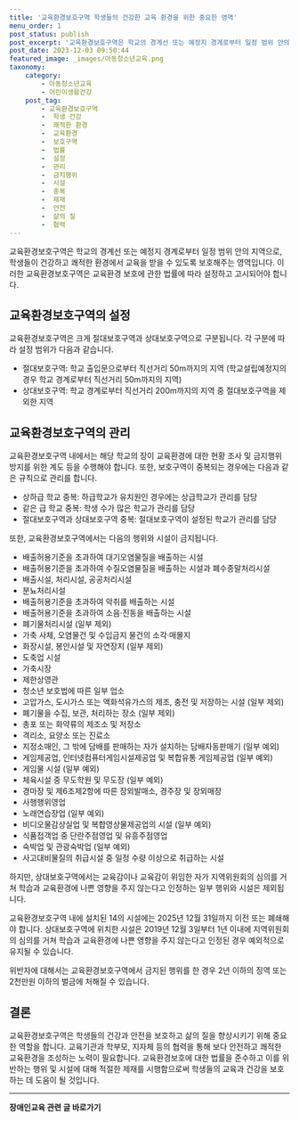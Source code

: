 ```yaml
---
title: '교육환경보호구역 학생들의 건강한 교육 환경을 위한 중요한 영역'
menu_order: 1
post_status: publish
post_excerpt: '교육환경보호구역은 학교의 경계선 또는 예정지 경계로부터 일정 범위 안의 지역으로, 학생들이 건강하고 쾌적한 환경에서 교육을 받을 수 있도록 보호해주는 영역입니다. 이러한 교육환경보호구역은 교육환경 보호에 관한 법률에 따라 설정하고 고시되어야 합니다.'
post_date: 2023-12-03 09:50:44
featured_image: _images/아동청소년교육.png
taxonomy:
    category:
        - 아동청소년교육
        - 어린이생활건강
    post_tag:
        - 교육환경보호구역
        -  학생 건강
        -  쾌적한 환경
        -  교육환경
        -  보호구역
        -  법률
        -  설정
        -  관리
        -  금지행위
        -  시설
        -  중복
        -  제재
        -  안전
        -  삶의 질
        -  협력
---
```



교육환경보호구역은 학교의 경계선 또는 예정지 경계로부터 일정 범위 안의 지역으로, 학생들이 건강하고 쾌적한 환경에서 교육을 받을 수 있도록 보호해주는 영역입니다. 이러한 교육환경보호구역은 교육환경 보호에 관한 법률에 따라 설정하고 고시되어야 합니다.

## 교육환경보호구역의 설정

교육환경보호구역은 크게 절대보호구역과 상대보호구역으로 구분됩니다. 각 구분에 따라 설정 범위가 다음과 같습니다.

- 절대보호구역: 학교 출입문으로부터 직선거리 50m까지의 지역 (학교설립예정지의 경우 학교 경계로부터 직선거리 50m까지의 지역)
- 상대보호구역: 학교 경계로부터 직선거리 200m까지의 지역 중 절대보호구역을 제외한 지역

## 교육환경보호구역의 관리

교육환경보호구역 내에서는 해당 학교의 장이 교육환경에 대한 현황 조사 및 금지행위 방지를 위한 계도 등을 수행해야 합니다. 또한, 보호구역이 중복되는 경우에는 다음과 같은 규칙으로 관리를 합니다.

- 상하급 학교 중복: 하급학교가 유치원인 경우에는 상급학교가 관리를 담당
- 같은 급 학교 중복: 학생 수가 많은 학교가 관리를 담당
- 절대보호구역과 상대보호구역 중복: 절대보호구역이 설정된 학교가 관리를 담당

또한, 교육환경보호구역에서는 다음의 행위와 시설이 금지됩니다.

- 배출허용기준을 초과하여 대기오염물질을 배출하는 시설
- 배출허용기준을 초과하여 수질오염물질을 배출하는 시설과 폐수종말처리시설
- 배출시설, 처리시설, 공공처리시설
- 분뇨처리시설
- 배출허용기준을 초과하여 악취를 배출하는 시설
- 배출허용기준을 초과하여 소음·진동을 배출하는 시설
- 폐기물처리시설 (일부 제외)
- 가축 사체, 오염물건 및 수입금지 물건의 소각·매몰지
- 화장시설, 봉안시설 및 자연장지 (일부 제외)
- 도축업 시설
- 가축시장
- 제한상영관
- 청소년 보호법에 따른 일부 업소
- 고압가스, 도시가스 또는 액화석유가스의 제조, 충전 및 저장하는 시설 (일부 제외)
- 폐기물을 수집, 보관, 처리하는 장소 (일부 제외)
- 총포 또는 화약류의 제조소 및 저장소
- 격리소, 요양소 또는 진료소
- 지정소매인, 그 밖에 담배를 판매하는 자가 설치하는 담배자동판매기 (일부 예외)
- 게임제공업, 인터넷컴퓨터게임시설제공업 및 복합유통 게임제공업 (일부 예외)
- 게임물 시설 (일부 예외)
- 체육시설 중 무도학원 및 무도장 (일부 예외)
- 경마장 및 제6조제2항에 따른 장외발매소, 경주장 및 장외매장
- 사행행위영업
- 노래연습장업 (일부 예외)
- 비디오물감상실업 및 복합영상물제공업의 시설 (일부 예외)
- 식품접객업 중 단란주점영업 및 유흥주점영업
- 숙박업 및 관광숙박업 (일부 예외)
- 사고대비물질의 취급시설 중 일정 수량 이상으로 취급하는 시설

하지만, 상대보호구역에서는 교육감이나 교육감이 위임한 자가 지역위원회의 심의를 거쳐 학습과 교육환경에 나쁜 영향을 주지 않는다고 인정하는 일부 행위와 시설은 제외됩니다.

교육환경보호구역 내에 설치된 14의 시설에는 2025년 12월 31일까지 이전 또는 폐쇄해야 합니다. 상대보호구역에 위치한 시설은 2019년 12월 3일부터 1년 이내에 지역위원회의 심의를 거쳐 학습과 교육환경에 나쁜 영향을 주지 않는다고 인정된 경우 예외적으로 유지될 수 있습니다.

위반자에 대해서는 교육환경보호구역에서 금지된 행위를 한 경우 2년 이하의 징역 또는 2천만원 이하의 벌금에 처해질 수 있습니다.

## 결론

교육환경보호구역은 학생들의 건강과 안전을 보호하고 삶의 질을 향상시키기 위해 중요한 역할을 합니다. 교육기관과 학부모, 지자체 등의 협력을 통해 보다 안전하고 쾌적한 교육환경을 조성하는 노력이 필요합니다. 교육환경보호에 대한 법률을 준수하고 이를 위반하는 행위 및 시설에 대해 적절한 제재를 시행함으로써 학생들의 교육과 건강을 보호하는 데 도움이 될 것입니다.
<!-- wp:separator -->
<hr class="wp-block-separator has-alpha-channel-opacity"/>
<!-- /wp:separator -->

<!-- wp:group {"backgroundColor":"base","layout":{"type":"constrained"}} -->
<div class="wp-block-group has-base-background-color has-background"><!-- wp:paragraph {"align":"center","fontSize":"medium"} -->
<p class="has-text-align-center has-large-font-size"><strong>장애인교육 관련 글 바로가기</strong></p>
<!-- /wp:paragraph -->


<!-- wp:latest-posts
{"categories":[{"id":23150,"count":19,"description":"","link":"https://uknowlaw.com/category/%ec%9e%a5%ec%95%a0%ec%9d%b8%ea%b5%90%ec%9c%a1/","name":"장애인교육","slug":"장애인교육","taxonomy":"category","parent":0,"meta":[],"_links":{"self":[{"href":"https://uknowlaw.com/wp-json/wp/v2/categories/23150"}],"collection":[{"href":"https://uknowlaw.com/wp-json/wp/v2/categories"}],"about":[{"href":"https://uknowlaw.com/wp-json/wp/v2/taxonomies/category"}],"wp:post_type":[{"href":"https://uknowlaw.com/wp-json/wp/v2/posts?categories=23150"}],"curies":[{"name":"wp","href":"https://api.w.org/{rel}","templated":true}]}}],"postsToShow":100,"excerptLength":28,"postLayout":"grid","columns":2,"featuredImageAlign":"left","featuredImageSizeSlug":"large","fontSize":"small"} /--></div>
<!-- /wp:group -->